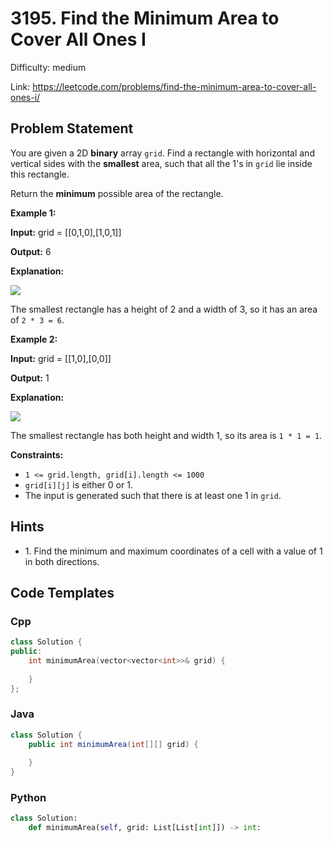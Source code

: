 # 3195. Find the Minimum Area to Cover All Ones I

Difficulty: medium

Link: https://leetcode.com/problems/find-the-minimum-area-to-cover-all-ones-i/

## Problem Statement

You are given a 2D **binary** array `grid`. Find a rectangle with horizontal and vertical sides with the **smallest** area, such that all the 1's in `grid` lie inside this rectangle.

Return the **minimum** possible area of the rectangle.

**Example 1:**

**Input:** grid \= \[\[0,1,0],\[1,0,1]]

**Output:** 6

**Explanation:**

![](https://assets.leetcode.com/uploads/2024/05/08/examplerect0.png)

The smallest rectangle has a height of 2 and a width of 3, so it has an area of `2 * 3 = 6`.

**Example 2:**

**Input:** grid \= \[\[1,0],\[0,0]]

**Output:** 1

**Explanation:**

![](https://assets.leetcode.com/uploads/2024/05/08/examplerect1.png)

The smallest rectangle has both height and width 1, so its area is `1 * 1 = 1`.

**Constraints:**

* `1 <= grid.length, grid[i].length <= 1000`
* `grid[i][j]` is either 0 or 1\.
* The input is generated such that there is at least one 1 in `grid`.

## Hints

- 1\. Find the minimum and maximum coordinates of a cell with a value of 1 in both directions.

## Code Templates

### Cpp
```cpp
class Solution {
public:
    int minimumArea(vector<vector<int>>& grid) {
        
    }
};
```

### Java
```java
class Solution {
    public int minimumArea(int[][] grid) {
        
    }
}
```

### Python
```python
class Solution:
    def minimumArea(self, grid: List[List[int]]) -> int:
        
```

